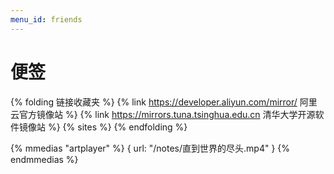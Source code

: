 ```yaml
---
menu_id: friends
---
```

# 便签
{% folding 链接收藏夹 %}
{% link https://developer.aliyun.com/mirror/ 阿里云官方镜像站 %}
{% link https://mirrors.tuna.tsinghua.edu.cn 清华大学开源软件镜像站 %}
{% sites %}
{% endfolding %}

{% mmedias "artplayer" %}
{
  url: "/notes/直到世界的尽头.mp4"
}
{% endmmedias %}